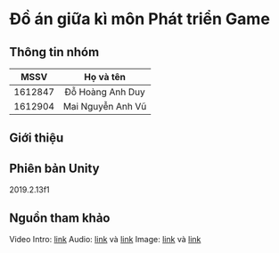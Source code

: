 # Đồ án giữa kì môn Phát triển Game

## Thông tin nhóm
|   MSSV  |     Họ và tên     |
|:-------:|:-----------------:|
| 1612847 | Đỗ Hoàng Anh Duy  |
| 1612904 | Mai Nguyễn Anh Vũ |

## Giới thiệu

## Phiên bản Unity
2019.2.13f1

## Nguồn tham khảo
Video Intro: [link](https://www.youtube.com/watch?v=LGAOOmgKf3w&fbclid=IwAR10QOCCBinygvtFVDAV_mVzyfyY1stJQQmo35SQSCN8J6HbBGSujiDffnU)
Audio: [link](https://opengameart.org/) và [link](https://www.freesoundeffects.com/free-sounds/cars-10069/20/tot_sold/20/2/)
Image: [link](https://www.google.com/search?hl=vi&sxsrf=ACYBGNRYJcXZQhd-FZTgvp7MakU2xqk9Mg:1575301652929&q=our+first+song&tbm=isch&source=iu&ictx=1&tbs=simg:CAESoAIJ4l74VSasyTkalAILELCMpwgaYgpgCAMSKMwBrgPWAekVzQGYC8QBlAuXC5MLuSfhKOUo2iiHJ543hjSVIJgn3CgaMC6jQqj4vDeVSMTo0H4zxn2O5ZZY0v4q5qhpKu913e4rvQvrDZH4sfxolCcVqcvO0iAEDAsQjq7-CBoKCggIARIEoZnweAwLEJ3twQkajAEKHwoMaWxsdXN0cmF0aW9u2qWI9gMLCgkvbS8wMWtyOGYKHQoKc2NyZWVuc2hvdNqliPYDCwoJL20vMDF6Ym53ChoKCHdpbmRtaWxs2qWI9gMKCggvbS8wYnhkeAoWCgRiYXJu2qWI9gMKCggvbS8wdmxseAoWCgNodXTapYj2AwsKCS9tLzA4eXAxcww&fir=LruQ1Kvnp86zRM%253A%252COtiq_QLi0MpDDM%252C_&vet=1&usg=AI4_-kS0GTvzPH2TSa3GUrFh1zsEXE9PhA&sa=X&ved=2ahUKEwiRh7_7p5fmAhVSU30KHfmuBTUQ9QEwAnoECAIQBA#imgrc=LruQ1Kvnp86zRM:) và [link](https://www.google.com/search?sa=G&hl=vi&tbs=simg:CAESvgIJPAF8Ed1a9e8asgILELCMpwgaYgpgCAMSKKsDygipA64DyQiqA68DoQPBA6gD0ye5J7o1sinPN4Yjtye1N_18ogSkaMFcbt1TnQ1TFcF2B2RFKIgFHucVIWkL2WLXh_1icBbuj9TJsoqXFctE22-oFyjG2x0CAEDAsQjq7-CBoKCggIARIEhPkJLAwLEJ3twQkaqgEKHwoMaWxsdXN0cmF0aW9u2qWI9gMLCgkvbS8wMWtyOGYKIAoOY2hyaXN0bWFzIHRyZWXapYj2AwoKCC9tLzAyNW5kCiUKEmNocmlzdG1hcyBvcm5hbWVudNqliPYDCwoJL20vMDRrd2hxCiMKEGNocmlzdG1hcyBsaWdodHPapYj2AwsKCS9tLzAzY2c0OQoZCgdjYXJ0b29u2qWI9gMKCggvbS8wMjE1bgw&sxsrf=ACYBGNSOk_95KJnMc4TCYh7DcY0XRI_W5w:1575301696825&q=paisajes+de+nieve+animados&tbm=isch&ved=2ahUKEwiLnbaQqJfmAhVPWX0KHcspDAEQsw56BAgBEAE&biw=1366&bih=602)
